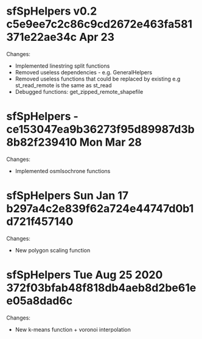 sfSpHelpers v0.2 c5e9ee7c2c86c9cd2672e463fa581371e22ae34c Apr 23
==============

Changes:

* Implemented linestring split functions
* Removed useless dependencies - e.g. GeneralHelpers
* Removed useless functions that could be replaced by existing e.g st_read_remote is the same as st_read
* Debugged functions: get_zipped_remote_shapefile 


sfSpHelpers - ce153047ea9b36273f95d89987d3b8b82f239410  Mon Mar 28
==============

Changes:

* Implemented osmIsochrone functions



sfSpHelpers  Sun Jan 17  b297a4c2e839f62a724e44747d0b1d721f457140
==============

Changes:

* New polygon scaling function


sfSpHelpers  Tue Aug 25 2020  372f03bfab48f818db4aeb8d2be61ee05a8dad6c
==============

Changes:

* New k-means function + voronoi interpolation


